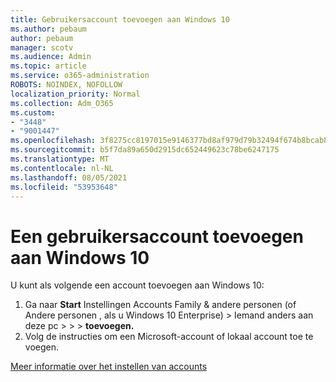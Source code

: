 ```yaml
---
title: Gebruikersaccount toevoegen aan Windows 10
ms.author: pebaum
author: pebaum
manager: scotv
ms.audience: Admin
ms.topic: article
ms.service: o365-administration
ROBOTS: NOINDEX, NOFOLLOW
localization_priority: Normal
ms.collection: Adm_O365
ms.custom:
- "3448"
- "9001447"
ms.openlocfilehash: 3f8275cc8197015e9146377bd8af979d79b32494f674b8bcab8df310d69e4a14
ms.sourcegitcommit: b5f7da89a650d2915dc652449623c78be6247175
ms.translationtype: MT
ms.contentlocale: nl-NL
ms.lasthandoff: 08/05/2021
ms.locfileid: "53953648"
---
```

# <a name="add-a-user-account-in-windows-10"></a>Een gebruikersaccount toevoegen aan Windows 10

U kunt als volgende een account toevoegen aan Windows 10:

1. Ga naar **Start** Instellingen Accounts Family & andere personen (of Andere personen , als u Windows 10 Enterprise) > Iemand anders aan deze pc  >    >    >   **toevoegen.** 
2. Volg de instructies om een Microsoft-account of lokaal account toe te voegen.

[Meer informatie over het instellen van accounts](https://support.microsoft.com/help/17197/)